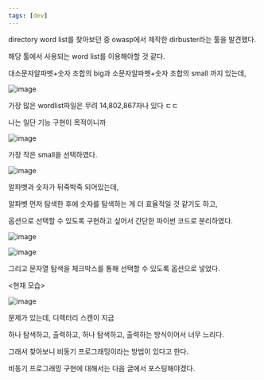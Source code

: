 ```yaml
---
tags: [dev]		
---
```


directory word list를 찾아보던 중 owasp에서 제작한 dirbuster라는 툴을 발견했다.

해당 툴에서 사용되는 word list를 이용해야할 것 같다. 

대소문자알파벳+숫자 조합의 big과 소문자알파벳+숫자 조합의 small 까지 있는데,

![image](https://github.com/user-attachments/assets/91476285-6fea-4b2e-8931-99a00252064b)

가장 많은 wordlist파일은 무려 14,802,867자나 있다 ㄷㄷ

나는 일단 기능 구현이 목적이니까

![image](https://github.com/user-attachments/assets/212a297a-a181-40c6-8e07-2d5519720e97)

가장 작은 small을 선택하였다.

![image](https://github.com/user-attachments/assets/69f1e436-91e0-4ede-a3b4-66a31c168c36)

알파벳과 숫자가 뒤죽박죽 되어있는데, 

알파벳 먼저 탐색한 후에 숫자를 탐색하는 게 더 효율적일 것 같기도 하고,

옵션으로 선택할 수 있도록 구현하고 싶어서 간단한 파이썬 코드로 분리하였다.

![image](https://github.com/user-attachments/assets/1cfbdc5b-a800-44ef-9a16-57c720c5848d)

![image](https://github.com/user-attachments/assets/838f51e2-c4f9-48be-8725-df2400f89bca)

그리고 문자열 탐색을 체크박스를 통해 선택할 수 있도록 옵션으로 넣었다.

<현재 모습>

![image](https://github.com/user-attachments/assets/165ee811-cae3-4314-affd-79631a40e95a)

문제가 있는데, 디렉터리 스캔이 지금 

하나 탐색하고, 출력하고, 하나 탐색하고, 출력하는 방식이어서 너무 느리다. 

그래서 찾아보니 비동기 프로그래밍이라는 방법이 있다고 한다.

비동기 프로그래밍 구현에 대해서는 다음 글에서 포스팅해야겠다.